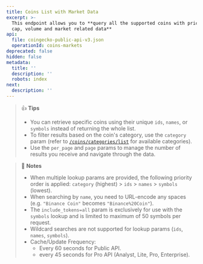 ```yaml
---
title: Coins List with Market Data
excerpt: >-
  This endpoint allows you to **query all the supported coins with price, market
  cap, volume and market related data**
api:
  file: coingecko-public-api-v3.json
  operationId: coins-markets
deprecated: false
hidden: false
metadata:
  title: ''
  description: ''
  robots: index
next:
  description: ''
---
```

> 👍 **Tips**
>
> * You can retrieve specific coins using their unique `ids`, `names`, or `symbols` instead of returning the whole list.
> * To filter results based on the coin's category, use the `category` param (refer to [`/coins/categories/list`](/reference/coins-categories-list) for available categories).
> * Use the `per_page` and `page` params to manage the number of results you receive and navigate through the data.

> 📘 **Notes**
>
> * When multiple lookup params are provided, the following priority order is applied: `category` (highest) > `ids` > `names` > `symbols` (lowest).
> * When searching by `name`, you need to URL-encode any spaces (e.g. `"Binance Coin"` becomes `"Binance%20Coin"`).
> * The `include_tokens=all` param is exclusively for use with the `symbols` lookup and is limited to maximum of 50 symbols per request.
> * Wildcard searches are not supported for lookup params (`ids`, `names`, `symbols`).
> * Cache/Update Frequency:
>   * Every 60 seconds for Public API.
>   * every 45 seconds for Pro API (Analyst, Lite, Pro, Enterprise).